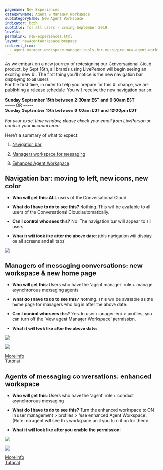 ```yaml
---
pagename: New Experiences
categoryName: Agent & Manager Workspace
subCategoryName: New Agent Workspace
indicator: both
subtitle: for all users - coming September 2019
level3: ''
permalink: new-experiences.html
layout: newAgentWorkspaceHomepage
redirect_from:
  - agent-manager-workspace-manager-tools-for-messaging-new-agent-workspace-overview.html
---
```


<div class="homeTopText">
<span class="homepageSubtitle">As we embark on a new journey of redesigning our Conversational Cloud product, by Sept 16th, all brands using LivePerson will begin seeing an exciting new UI</span>. The first thing you’ll notice is the new navigation bar displaying to all users.  

<div class="notice">
For the first time, in order to help you prepare for this UI change, we are publishing a release schedule. You will receive the new navigation bar on:
<br>
<br>
<b>Sunday September 15th between 2:30am EST and 6:30am EST</b>
<br>
----- OR -----
<br>
<b>Sunday September 15th between 8:00am EST and 12:00pm EST</b>
<br>
<br>
<em>For your exact time window, please check your email from LivePerson or contact your account team.</em>
</div>
</div>

<span class="homepageSubtitle">Here’s a summary of what to expect:</span>

1) [Navigation bar](https://knowledge.liveperson.com/new-experiences.html#navigation-bar-moving-to-left-new-icons-new-color)

2) [Managers workspace for messaging](https://knowledge.liveperson.com/new-experiences.html#managers-of-messaging-conversations-new-workspace--new-home-page)

3) [Enhanced Agent Workspace](https://knowledge.liveperson.com/new-experiences.html#agents-of-messaging-conversations-enhanced-workspace)

## Navigation bar: moving to left, new icons, new color

* **Who will get this**: **ALL** users of the Conversational Cloud

* **What do I have to do to see this?** Nothing. This will be available to all users of the Conversational Cloud automatically.

* **Can I control who sees this?** No.  The navigation bar will appear to all users

* **What it will look like after the above date**: (this navigation will display on all screens and all tabs)

![](//ce-sr.s3.eu-west-1.amazonaws.com/knowledge/img/navBarGif.gif)

## Managers of messaging conversations: new workspace & new home page

* **Who will get this**: Users who have the ‘agent manager’ role + manage asynchronous messaging agents

* **What do I have to do to see this?** Nothing. This will be available as the home page for managers who  log in after the above date.

* **Can I control who sees this?** Yes.  In user management > profiles, you can turn off the 'view agent Manager Workspace' permission.

* **What it will look like after the above date**:

![](//ce-sr.s3.eu-west-1.amazonaws.com/knowledge/img/newxHome2.png)

![](//ce-sr.s3.eu-west-1.amazonaws.com/knowledge/img/navBarGif1.gif)

[More info](https://knowledge.liveperson.com/messaging-managers-manager-workspace-user-guide.html)<br>[Tutorial](https://knowledge.liveperson.com/messaging-managers-tutorial.html)  


## Agents of messaging conversations: enhanced workspace

* **Who will get this**: Users who have the ‘agent’ role + conduct asynchronous messaging

* **What do I have to do to see this?** Turn the enhanced workspace to ON in  user management > profiles > 'use enhanced Agent Workspace'.<br> (Note: no agent will see this workspace until you turn it on for them)

* **What it will look like after you enable the permission**:

![](//ce-sr.s3.eu-west-1.amazonaws.com/knowledge/img/newxHome3.png)

![](//ce-sr.s3.eu-west-1.amazonaws.com/knowledge/img/navBarGif2.gif)


[More info](https://knowledge.liveperson.com/messaging-agents-user-guide.html)<br>[Tutorial](https://knowledge.liveperson.com/messaging-agents-tutorial.html)
